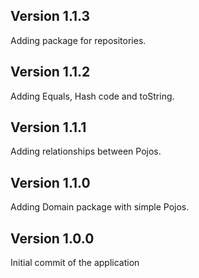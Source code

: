 ## Version 1.1.3
Adding package for repositories.

## Version 1.1.2
Adding Equals, Hash code and toString.

## Version 1.1.1
Adding relationships between Pojos.

## Version 1.1.0
Adding Domain package with simple Pojos.

## Version 1.0.0  
Initial commit of the application